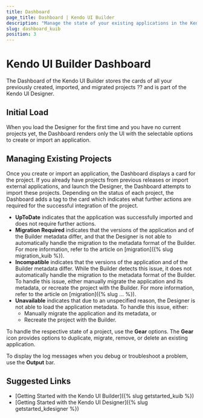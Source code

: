 ```yaml
---
title: Dashboard
page_title: Dashboard | Kendo UI Builder
description: "Manage the state of your existing applications in the Kendo UI Designer by using the options of its Dashboard."
slug: dashboard_kuib
position: 3
---
```


# Kendo UI Builder Dashboard

The Dashboard of the Kendo UI Builder stores the cards of all your previously created, imported, and migrated projects ?? and is part of the Kendo UI Designer.

## Initial Load

When you load the Designer for the first time and you have no current projects yet, the Dashboard renders only the UI with the selectable options to create or import an application.

<!-- screen -->

## Managing Existing Projects

Once you create or import an application, the Dashboard displays a card for the project. If you already have projects from previous releases or import external applications, and launch the Designer, the Dashboard attempts to import these projects. Depending on the status of each project, the Dashboard adds a tag to the card which indicates what further actions are required for the successful integration of the project.

* **UpToDate** indicates that the application was successfully imported and does not require further actions.
* **Migration Required** indicates that the versions of the application and of the Builder metadata differ, and that the Designer is not able to automatically handle the migration to the metadata format of the Builder. For more information, refer to the article on [migration]({% slug migration_kuib %}).
* **Incompatible** indicates that the versions of the application and of the Builder metadata differ. While the Builder detects this issue, it does not automatically handle the migration to the metadata format of the Builder. To handle this issue, either manually migrate the application and its metadata, or recreate the project with the Builder. For more information, refer to the article on [migration]({% slug ... %}).
* **Unavailable** indicates that due to an unspecified reason, the Designer is not able to load the application metadata. To handle this issue, either:
    * Manually migrate the application and its metadata, or
    * Recreate the project with the Builder.

<!-- screen -->

To handle the respective state of a project, use the **Gear** options. The **Gear** icon provides options to duplicate, migrate, remove, or delete an existing application.

<!-- screen -->

To display the log messages when you debug or troubleshoot a problem, use the **Output** bar.

<!-- screen -->

## Suggested Links

* [Getting Started with the Kendo UI Builder]({% slug getstarted_kuib %})
* [Getting Started with the Kendo UI Designer]({% slug getstarted_kdesigner %})
